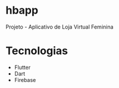 # hbapp
Projeto - Aplicativo de Loja Virtual Feminina


# Tecnologias 
- Flutter 
- Dart 
- Firebase 



